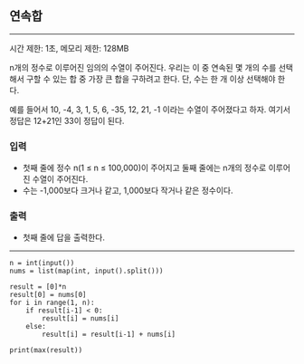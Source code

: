 ## 연속합

---

시간 제한: 1초, 메모리 제한: 128MB

n개의 정수로 이루어진 임의의 수열이 주어진다. 우리는 이 중 연속된 몇 개의 수를 선택해서 구할 수 있는 합 중 가장 큰 합을 구하려고 한다. 단, 수는 한 개 이상 선택해야 한다.

예를 들어서 10, -4, 3, 1, 5, 6, -35, 12, 21, -1 이라는 수열이 주어졌다고 하자. 여기서 정답은 12+21인 33이 정답이 된다.

### 입력

- 첫째 줄에 정수 n(1 ≤ n ≤ 100,000)이 주어지고 둘째 줄에는 n개의 정수로 이루어진 수열이 주어진다. 
- 수는 -1,000보다 크거나 같고, 1,000보다 작거나 같은 정수이다.

### 출력

- 첫째 줄에 답을 출력한다.

---
~~~
n = int(input())
nums = list(map(int, input().split()))

result = [0]*n
result[0] = nums[0]
for i in range(1, n):
    if result[i-1] < 0:
        result[i] = nums[i]
    else:
        result[i] = result[i-1] + nums[i]

print(max(result))
~~~
